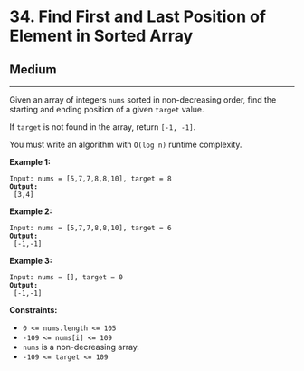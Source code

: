 # 34. Find First and Last Position of Element in Sorted Array

## Medium

***

Given an array of integers `nums` sorted in non-decreasing order, find the starting and ending position of a given `target` value.

If `target` is not found in the array, return `[-1, -1]`.

You must write an algorithm with `O(log n)` runtime complexity.

&#x20;

**Example 1:**

<pre><code>Input: nums = [5,7,7,8,8,10], target = 8
<strong>Output:
</strong> [3,4]</code></pre>

**Example 2:**

<pre><code>Input: nums = [5,7,7,8,8,10], target = 6
<strong>Output:
</strong> [-1,-1]</code></pre>

**Example 3:**

<pre><code>Input: nums = [], target = 0
<strong>Output:
</strong> [-1,-1]</code></pre>

&#x20;

**Constraints:**

* `0 <= nums.length <= 105`
* `-109 <= nums[i] <= 109`
* `nums` is a non-decreasing array.
* `-109 <= target <= 109`
